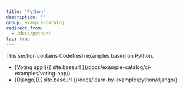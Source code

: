 ```yaml
---
title: "Python"
description: ""
group: example-catalog
redirect_from:
  - /docs/python/
toc: true
---
```

This section contains Codefresh examples based on Python.
- [Voting app]({{ site.baseurl }}/docs/example-catalog/ci-examples/voting-app/)
- [Django]({{ site.baseurl }}/docs/learn-by-example/python/django/)
